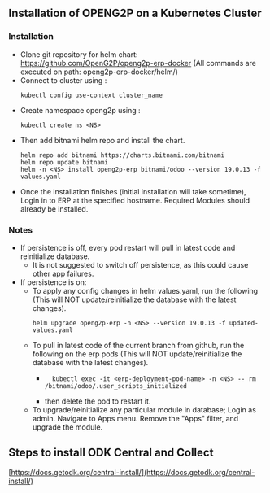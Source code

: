 ## Installation of OPENG2P on a Kubernetes Cluster

### Installation
- Clone git repository for helm chart: https://github.com/OpenG2P/openg2p-erp-docker
(All commands are executed on path: openg2p-erp-docker/helm/)
- Connect to cluster using :
    ```
    kubectl config use-context cluster_name
    ```
- Create namespace openg2p using :
    ```
    kubectl create ns <NS>
    ```
- Then add bitnami helm repo and install the chart. 
    ```
    helm repo add bitnami https://charts.bitnami.com/bitnami
    helm repo update bitnami
    helm -n <NS> install openg2p-erp bitnami/odoo --version 19.0.13 -f values.yaml
    ```
- Once the installation finishes (initial installation will take sometime), Login in to ERP at the specified hostname. Required Modules should already be installed.

### Notes

- If persistence is off, every pod restart will pull in latest code and reinitialize database.
  - It is not suggested to switch off persistence, as this could cause other app failures.
- If persistence is on:
  - To apply any config changes in helm values.yaml, run the following (This will NOT update/reinitialize the database with the latest changes).
    ```
    helm upgrade openg2p-erp -n <NS> --version 19.0.13 -f updated-values.yaml
    ```
  - To pull in latest code of the current branch from github, run the following on the erp pods (This will NOT update/reinitialize the database with the latest changes).
    - ```
        kubectl exec -it <erp-deployment-pod-name> -n <NS> -- rm /bitnami/odoo/.user_scripts_initialized
        ```
    - then delete the pod to restart it.
  - To upgrade/reinitialize any particular module in database; Login as admin. Navigate to Apps menu. Remove the "Apps" filter, and upgrade the module.

## Steps to install ODK Central and Collect

[https://docs.getodk.org/central-install/](https://docs.getodk.org/central-install/)
